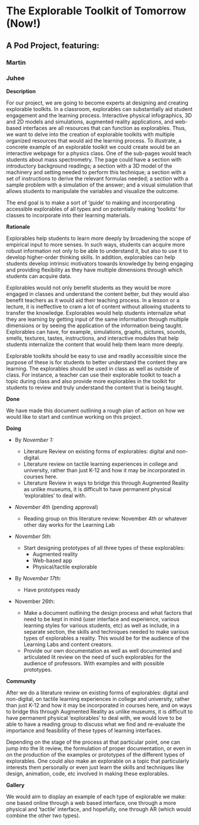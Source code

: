 # The Explorable Toolkit of Tomorrow (Now!)

## A Pod Project, featuring:

### Martin

### Juhee

**Description**

For our project, we are going to become experts at designing and creating explorable toolkits. In a classroom, explorables can substantially aid student engagement and the learning process. Interactive physical infographics, 3D and 2D models and simulations, augmented reality applications, and web-based interfaces are all resources that can function as explorables. Thus, we want to delve into the creation of explorable toolkits with multiple organized resources that would aid the learning process. To illustrate, a concrete example of an explorable toolkit we could create would be an interactive webpage for a physics class. One of the sub-pages would teach students about mass spectrometry. The page could have a section with introductory background readings; a section with a 3D model of the machinery and setting needed to perform this technique; a section with a set of instructions to derive the relevant formulas needed;  a section with a sample problem with a simulation of the answer; and a visual simulation that allows students to manipulate the variables and visualize the outcome.

The end goal is to make a sort of ‘guide’ to making and incorporating accessible explorables of all types and on potentially making ‘toolkits’ for classes to incorporate into their learning materials.

**Rationale**

Explorables help students to learn more deeply by broadening the scope of empirical input to more senses. In such ways, students can acquire more robust information not only to be able to understand it,  but also to use it to develop higher-order thinking skills. In addition, explorables can help students develop intrinsic motivators towards knowledge by being engaging and providing flexibility as they have multiple dimensions through which students can acquire data.

Explorables would not only benefit students as they would be more engaged in classes and understand the content better, but they would also benefit teachers as it would aid their teaching process. In a lesson or a lecture, it is ineffective to cram a lot of content without allowing students to transfer the knowledge. Explorables would help students internalize what they are learning by getting input of the same information through multiple dimensions or by seeing the application of the information being taught. Explorables can have, for example, simulations, graphs, pictures, sounds, smells, textures, tastes, instructions, and interactive modules that help students internalize the content that would help them learn more deeply.

Explorable toolkits should be easy to use and readily accessible since the purpose of these is for students to better understand the content they are learning. The explorables should be used in class as well as outside of class. For instance, a teacher can use their explorable toolkit to teach a topic during class and also provide more explorables in the toolkit for students to review and truly understand the content that is being taught.


**Done**

We have made this document outlining a rough plan of action on how we would like to start and continue working on this project.

**Doing**

- By *November 1:*
  - Literature Review on existing forms of explorables: digital and non-digital.
  - Literature review on tactile learning experiences in college and university, rather than just K-12 and how it may be incorporated in courses here.
  - Literature Review in ways to bridge this through Augmented Reality as unlike museums, it is difficult to have permanent physical ‘explorables’ to deal with.

- *November 4th* (pending approval)
  - Reading group on this literature review: November 4th or whatever other day works for the Learning Lab

- *November 5th*:
  - Start designing prototypes of all three types of these explorables:
    - Augmented reality
    - Web-based app
    - Physical/tactile explorable

- By *November 17th:*
  - Have prototypes ready

- November 26th:
  - Make a document outlining the design process and what factors that need to be kept in mind (user interface and experience, various learning styles for various students, etc) as well as include, in a separate section, the skills and techniques needed to make various types of explorables a reality. This would be for the audience of the Learning Labs and content creators.
  - Provide our own documentation as well as well documented and articulated lit review on the need of such explorables for the audience of professors. With examples and with possible prototypes.


**Community**

After we do a literature review on existing forms of explorables: digital and non-digital, on tactile learning experiences in college and university, rather than just K-12 and how it may be incorporated in courses here, and on ways to bridge this through Augmented Reality as unlike museums, it is difficult to have permanent physical ‘explorables’ to deal with, we would love to be able to have a reading group to discuss what we find and re-evaluate the importance and feasibility of these types of learning interfaces.


Depending on the stage of the process at that particular point, one can jump into the lit review, the formulation of proper documentation, or even in on the production of the examples or prototypes of the different types of explorables. One could also make an explorable on a topic that particularly interests them personally or even just learn the skills and techniques like design, animation, code, etc involved in making these explorables.


**Gallery**

We would aim to display an example of each type of explorable we make: one based online through a web based interface, one through a more physical and ‘tactile’ interface, and hopefully, one through AR (which would combine the other two types).
